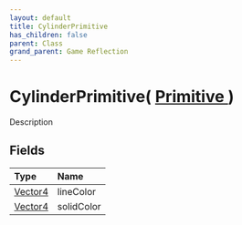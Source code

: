 ```yaml
---
layout: default
title: CylinderPrimitive
has_children: false
parent: Class
grand_parent: Game Reflection
---
```

# CylinderPrimitive( [ Primitive ](/docs/game-reflection/classes/primitive) )
Description 

## Fields

| Type | Name |
|:-------------|:--------------|
| [Vector4](/docs/game-reflection/classes/vector4) | lineColor |
| [Vector4](/docs/game-reflection/classes/vector4) | solidColor |

